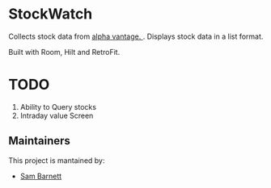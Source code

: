 # StockWatch



Collects stock data from [alpha vantage. ](https://www.alphavantage.co/). Displays stock data in a list format. 

Built with Room, Hilt and RetroFit.


# TODO

1. Ability to Query stocks
2. Intraday value Screen




## Maintainers
This project is mantained by:
* [Sam Barnett](http://github.com/BlueRinzler)
